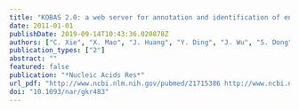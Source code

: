 ```yaml
---
title: "KOBAS 2.0: a web server for annotation and identification of enriched pathways and diseases"
date: 2011-01-01
publishDate: 2019-09-14T10:43:36.020878Z
authors: ["C. Xie", "X. Mao", "J. Huang", "Y. Ding", "J. Wu", "S. Dong", "L. Kong", "G. Gao", "C. Y. Li", "L. Wei"]
publication_types: ["2"]
abstract: ""
featured: false
publication: "*Nucleic Acids Res*"
url_pdf: "http://www.ncbi.nlm.nih.gov/pubmed/21715386 http://www.ncbi.nlm.nih.gov/pmc/articles/PMC3125809/pdf/gkr483.pdf"
doi: "10.1093/nar/gkr483"
---
```



